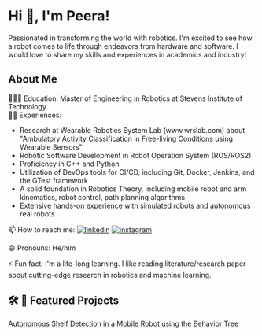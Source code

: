# Hi 👋, I'm Peera! 

<p>Passionated in transforming the world with robotics. I'm excited to see how a robot comes to life through endeavors from hardware and software. I would love to share my skills and experiences in academics and industry!</p>

## About Me
<p>👨🏼‍🎓 Education: Master of Engineering in Robotics at Stevens Institute of Technology<br>
👩‍💻 Experiences:<br>
<ul>
    <li>Research at Wearable Robotics System Lab (www.wrslab.com) about "Ambulatory Activity Classification in Free-living Conditions using Wearable Sensors"</li>
    <li>Robotic Software Development in Robot Operation System (ROS/ROS2)</li>
    <li>Proficiency in C++ and Python</li>
    <li>Utilization of DevOps tools for CI/CD, including Git, Docker, Jenkins, and the GTest framework</li>
    <li>A solid foundation in Robotics Theory, including mobile robot and arm kinematics, robot control, path planning algorithms</li>
    <li>Extensive hands-on experience with simulated robots and autonomous real robots</li>
</ul>

📫 How to reach me: [![linkedin](https://img.shields.io/badge/linkedin-0A66C2?style=for-the-badge&logo=linkedin&logoColor=white)](https://www.linkedin.com/in/peera-tienthong-a01b12142/)
[![instagram](https://img.shields.io/badge/instagram-1DA1F2?style=for-the-badge&logo=instagram)](https://www.instagram.com/pheera.t/?igshid=NDk5N2NlZjQ%3D)<br>

😄 Pronouns: He/him<br>

⚡️ Fun fact: I'm a life-long learning. I like reading literature/research paper about cutting-edge research in robotics and machine learning.</p>

## 🛠 🤖 Featured Projects

[Autonomous Shelf Detection in a Mobile Robot using the Behavior Tree](https://github.com/ptientho/RB-1-warehouse-navigation)


